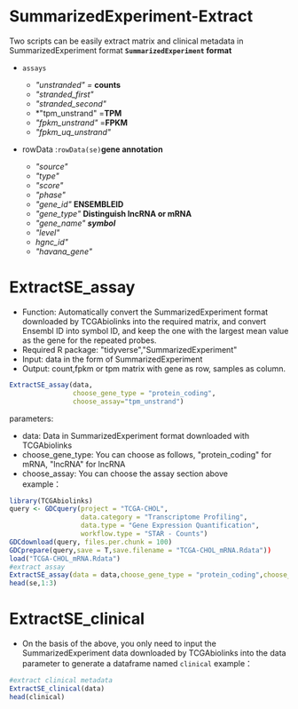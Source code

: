 # SummarizedExperiment-Extract
Two scripts can be easily extract matrix and clinical metadata in SummarizedExperiment format
**`SummarizedExperiment` format**

- `assays`
  - *"unstranded"  =* **counts**
  - *"stranded_first"*
  - *"stranded_second"*
  - *"tpm_unstrand"  =**TPM**
  - *"fpkm_unstrand"*  =**FPKM**
  - *"fpkm_uq_unstrand"*

- rowData :`rowData(se)`**gene annotation**
  - *"source"*
  - *"type"* 
  - *"score"*
  - *"phase"*
  - *"gene_id"*   **ENSEMBLEID**
  - *"gene_type"*   **Distinguish lncRNA or mRNA**
  - *"gene_name"*  ***symbol***
  - *"level"*
  - *hgnc_id"*
  - *"havana_gene"*
# ExtractSE_assay
- Function: Automatically convert the SummarizedExperiment format downloaded by TCGAbiolinks into the required matrix, and convert Ensembl ID into symbol ID, and keep the one with the largest mean value as the gene for the repeated probes.  
- Required R package: "tidyverse","SummarizedExperiment"  
- Input: data in the form of SummarizedExperiment  
- Output: count,fpkm or tpm matrix with gene as row, samples as column.
```r
ExtractSE_assay(data,
                choose_gene_type = "protein_coding",
                choose_assay="tpm_unstrand")
```
parameters:  
- data: Data in SummarizedExperiment format downloaded with TCGAbiolinks  
- choose_gene_type: You can choose as follows, "protein_coding" for mRNA, "lncRNA" for lncRNA  
- choose_assay: You can choose the assay section above  
example：
```r
library(TCGAbiolinks)
query <- GDCquery(project = "TCGA-CHOL",
                  data.category = "Transcriptome Profiling",
                  data.type = "Gene Expression Quantification",
                  workflow.type = "STAR - Counts")
GDCdownload(query, files.per.chunk = 100)
GDCprepare(query,save = T,save.filename = "TCGA-CHOL_mRNA.Rdata"))
load("TCGA-CHOL_mRNA.Rdata")
#extract assay
ExtractSE_assay(data = data,choose_gene_type = "protein_coding",choose_assay="tpm_unstrand")
head(se,1:3)
```
# ExtractSE_clinical
- On the basis of the above, you only need to input the SummarizedExperiment data downloaded by TCGAbiolinks into the data parameter to generate a dataframe named `clinical`
example：
```r
#extract clinical metadata
ExtractSE_clinical(data)
head(clinical)
```
